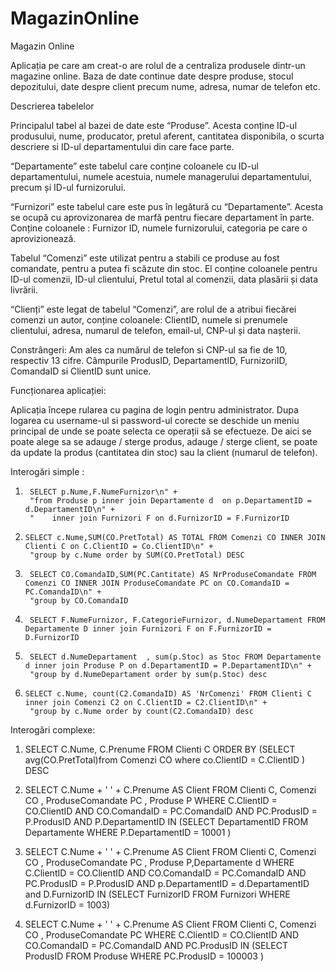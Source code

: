 # MagazinOnline
Magazin Online


Aplicația pe care am creat-o are rolul de a centraliza produsele dintr-un magazine online. Baza de date continue date despre produse, stocul depozitului, date despre client precum nume, adresa, numar de telefon etc. 

Descrierea tabelelor

Principalul tabel al bazei de date este “Produse”. Acesta conține ID-ul produsului, nume, producator, pretul aferent, cantitatea disponibila, o scurta descriere si ID-ul departamentului din care face parte.

“Departamente” este tabelul care conține coloanele cu ID-ul departamentului, numele acestuia, numele managerului departamentului, precum și ID-ul furnizorului.

“Furnizori” este tabelul care este pus în legătură cu “Departamente”. Acesta se ocupă cu aprovizonarea de marfă pentru fiecare departament în parte. Conține coloanele : Furnizor ID, numele furnizorului, categoria pe care o aprovizionează.

Tabelul  “Comenzi” este utilizat pentru a stabili ce produse au fost comandate, pentru a putea fi scăzute din stoc. El conține coloanele pentru ID-ul comenzii, ID-ul clientului, Pretul total al comenzii, data plasării și data livrării.

“Clienți” este legat de tabelul  “Comenzi”, are rolul de a atribui fiecărei comenzi un autor, conține coloanele: ClientID, numele si prenumele clientului, adresa, numarul de telefon, email-ul, CNP-ul și data nașterii.   


 Constrângeri:
Am ales ca numărul de telefon si CNP-ul sa fie de 10, respectiv 13 cifre.
Câmpurile ProdusID, DepartamentID, FurnizoriID, ComandaID si ClientID sunt unice.

Funcționarea aplicației:

Aplicația începe rularea cu pagina de login pentru administrator.
Dupa logarea cu username-ul si password-ul corecte se deschide un meniu principal de unde se poate selecta ce operații să se efectueze. De aici se poate alege sa se adauge / sterge produs, adauge / sterge client, se poate da update la produs (cantitatea din stoc) sau la client (numarul de telefon). 


Interogări simple :

1.  	SELECT p.Nume,F.NumeFurnizor\n" +
        "from Produse p inner join Departamente d  on p.DepartamentID = d.DepartamentID\n" +
        "    inner join Furnizori F on d.FurnizorID = F.FurnizorID

2. 	   SELECT c.Nume,SUM(CO.PretTotal) AS TOTAL FROM Comenzi CO INNER JOIN Clienti C on C.ClientID = Co.ClientID\n" +
        "group by c.Nume order by SUM(CO.PretTotal) DESC

3.  	SELECT CO.ComandaID,SUM(PC.Cantitate) AS NrProduseComandate FROM Comenzi CO INNER JOIN ProduseComandate PC on CO.ComandaID = PC.ComandaID\n" +
        "group by CO.ComandaID

4.  	SELECT F.NumeFurnizor, F.CategorieFurnizor, d.NumeDepartament FROM Departamente D inner join Furnizori F on F.FurnizorID = D.FurnizorID

5.  	SELECT d.NumeDepartament  , sum(p.Stoc) as Stoc FROM Departamente d inner join Produse P on d.DepartamentID = P.DepartamentID\n" +
        "group by d.NumeDepartament order by sum(p.Stoc) desc

6. 	   SELECT c.Nume, count(C2.ComandaID) AS 'NrComenzi' FROM Clienti C inner join Comenzi C2 on C.ClientID = C2.ClientID\n" +
        "group by c.Nume order by count(C2.ComandaID) desc

Interogări complexe: 

1. 	  SELECT C.Nume, C.Prenume
FROM Clienti C
                                                                                                   ORDER BY (SELECT avg(CO.PretTotal)from Comenzi CO
     where co.ClientID = C.ClientID ) DESC

2. 	  SELECT C.Nume + ' ' + C.Prenume AS Client
                                                  FROM Clienti C, Comenzi CO , ProduseComandate PC , Produse P
                                             WHERE C.ClientID = CO.ClientID AND CO.ComandaID = PC.ComandaID  AND PC.ProdusID = P.ProdusID AND P.DepartamentID IN
                              (SELECT DepartamentID FROM Departamente WHERE P.DepartamentID = 10001 )

3. 	  SELECT C.Nume + ' ' + C.Prenume AS Client
                                                             FROM Clienti C, Comenzi CO , ProduseComandate PC , Produse P,Departamente d
              WHERE C.ClientID = CO.ClientID AND CO.ComandaID = PC.ComandaID  AND PC.ProdusID = P.ProdusID AND p.DepartamentID = d.DepartamentID and D.FurnizorID IN
                                                                                                 (SELECT FurnizorID FROM Furnizori WHERE d.FurnizorID = 1003)

4. 	  SELECT C.Nume + ' ' + C.Prenume AS Client
                                   FROM Clienti C, Comenzi CO , ProduseComandate PC
                           WHERE C.ClientID = CO.ClientID AND CO.ComandaID = PC.ComandaID AND PC.ProdusID IN (SELECT ProdusID FROM Produse WHERE PC.ProdusID = 100003 )


